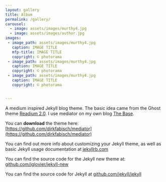```yaml
---
layout: gallery
title: Album
permalink: /gallery/
carousel:
  - image: assets/images/murthy4.jpg
  - image: assets/images/author.jpg
images:
 - image_path: assets/images/murthy4.jpg
   caption: IMAGE TITLE
   mfp-title: IMAGE TITLE
   copyright: © photorama
 - image_path: assets/images/murthy4.jpg
   caption: IMAGE TITLE
   copyright: © photorama
 - image_path: assets/images/murthy4.jpg
   caption: IMAGE TITLE
   copyright: © photorama   


---
```


A medium inspired Jekyll blog theme. The basic idea came from the Ghost theme 
[Readium 2.0](http://www.svenread.com/readium-ghost-theme/). I use mediator on my own blog [The Base](blog.base68.com).

You can **download** the theme here:
[https://github.com/dirkfabisch/mediator](https://github.com/dirkfabisch/mediator) 

You can find out more info about customizing your Jekyll theme, as well as basic Jekyll usage documentation at [jekyllrb.com](http://jekyllrb.com/)

You can find the source code for the Jekyll new theme at: [github.com/jglovier/jekyll-new](https://github.com/jglovier/jekyll-new)

You can find the source code for Jekyll at [github.com/jekyll/jekyll](https://github.com/jekyll/jekyll)